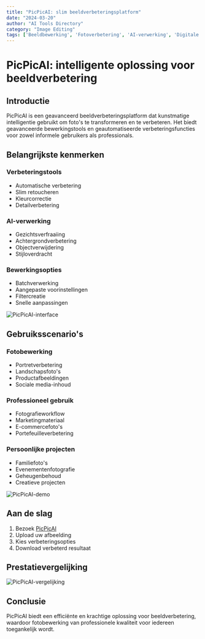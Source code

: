 ```yaml
---
title: "PicPicAI: slim beeldverbeteringsplatform"
date: "2024-03-20"
author: "AI Tools Directory"
category: "Image Editing"
tags: ['Beeldbewerking', 'Fotoverbetering', 'AI-verwerking', 'Digitale creatie']
---
```

# PicPicAI: intelligente oplossing voor beeldverbetering

## Introductie

PicPicAI is een geavanceerd beeldverbeteringsplatform dat kunstmatige intelligentie gebruikt om foto's te transformeren en te verbeteren. Het biedt geavanceerde bewerkingstools en geautomatiseerde verbeteringsfuncties voor zowel informele gebruikers als professionals.

## Belangrijkste kenmerken

### Verbeteringstools
- Automatische verbetering
- Slim retoucheren
- Kleurcorrectie
- Detailverbetering

### AI-verwerking
- Gezichtsverfraaiing
- Achtergrondverbetering
- Objectverwijdering
- Stijloverdracht

### Bewerkingsopties
- Batchverwerking
- Aangepaste voorinstellingen
- Filtercreatie
- Snelle aanpassingen

![PicPicAI-interface](/imgs/picpicai/interface.jpg)

## Gebruiksscenario's

### Fotobewerking
- Portretverbetering
- Landschapsfoto's
- Productafbeeldingen
- Sociale media-inhoud

### Professioneel gebruik
- Fotografieworkflow
- Marketingmateriaal
- E-commercefoto's
- Portefeuilleverbetering

### Persoonlijke projecten
- Familiefoto's
- Evenementenfotografie
- Geheugenbehoud
- Creatieve projecten

![PicPicAI-demo](/imgs/picpicai/demo.jpg)

## Aan de slag

1. Bezoek [PicPicAI](https://picpicai.com)
2. Upload uw afbeelding
3. Kies verbeteringsopties
4. Download verbeterd resultaat

## Prestatievergelijking

![PicPicAI-vergelijking](/imgs/picpicai/comparison.jpg)

## Conclusie

PicPicAI biedt een efficiënte en krachtige oplossing voor beeldverbetering, waardoor fotobewerking van professionele kwaliteit voor iedereen toegankelijk wordt.